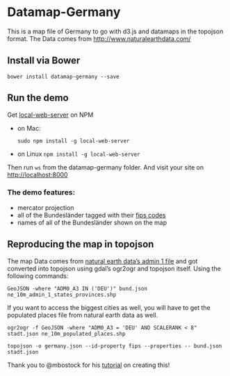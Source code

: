 # Datamap-Germany
This is a map file of Germany to go with d3.js and datamaps in the topojson format. The Data comes from http://www.naturalearthdata.com/
## Install via Bower
    bower install datamap-germany --save

## Run the demo
Get [local-web-server](https://www.npmjs.com/package/local-web-server) on NPM
* on Mac:

    `sudo npm install -g local-web-server`
* on Linux
    `npm install -g local-web-server`

Then run `ws` from the datamap-germany folder. And visit your site on [http://localhost:8000](http://localhost:8000)

### The demo features:
* mercator projection
* all of the Bundesländer tagged with their [fips codes](https://en.wikipedia.org/wiki/List_of_FIPS_region_codes_(G–I)#GM:_Germany)
* names of all of the Bundesländer shown on the map

## Reproducing the map in topojson
The map Data comes from [natural earth data’s admin 1 file](http://www.naturalearthdata.com/http//www.naturalearthdata.com/download/10m/cultural/ne_10m_admin_1_states_provinces.zip) and got converted into topojson using gdal’s ogr2ogr and topojson itself. Using the following commands:

    GeoJSON -where "ADM0_A3 IN ('DEU')" bund.json ne_10m_admin_1_states_provinces.shp


If you want to access the biggest cities as well, you will have to get the populated places file from natural earth data as well.

    ogr2ogr -f GeoJSON -where "ADM0_A3 = 'DEU' AND SCALERANK < 8" stadt.json ne_10m_populated_places.shp

    topojson -o germany.json --id-property fips --properties -- bund.json stadt.json  


Thank you to @mbostock for his [tutorial](https://bost.ocks.org/mike/map/) on creating this!